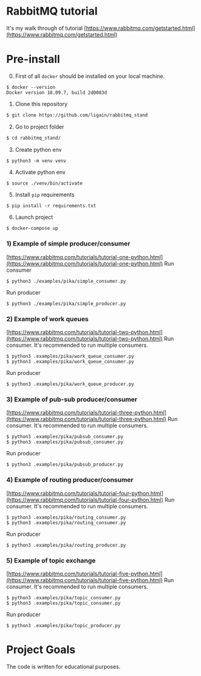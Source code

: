 # RabbitMQ tutorial
It's my walk through of tutorial [https://www.rabbitmq.com/getstarted.html](https://www.rabbitmq.com/getstarted.html)

# Pre-install  
0) First of all `docker` should be installed on your local machine.
```
$ docker --version
Docker version 18.09.7, build 2d0083d
```
1) Clone this repository
```bash  
$ git clone https://github.com/ligain/rabbitmq_stand
``` 
2) Go to project folder
```bash  
$ cd rabbitmq_stand/
```
3) Create python env
```
$ python3 -m venv venv
```
4) Activate python env
```
$ source ./venv/bin/activate
```
5) Install `pip` requirements
```
$ pip install -r requirements.txt
```
6) Launch project
```bash  
$ docker-compose up
```

### 1) Example of simple producer/consumer
[https://www.rabbitmq.com/tutorials/tutorial-one-python.html](https://www.rabbitmq.com/tutorials/tutorial-one-python.html)
Run consumer
```
$ python3 ./examples/pika/simple_consumer.py
```
Run producer
```
$ python3 ./examples/pika/simple_producer.py
```
### 2) Example of work queues
[https://www.rabbitmq.com/tutorials/tutorial-two-python.html](https://www.rabbitmq.com/tutorials/tutorial-two-python.html)
Run consumer. It's recommended to run multiple consumers.
```
$ python3 .examples/pika/work_queue_consumer.py
$ python3 .examples/pika/work_queue_consumer.py
```
Run producer
```
$ python3 .examples/pika/work_queue_producer.py
```

### 3) Example of pub-sub producer/consumer
[https://www.rabbitmq.com/tutorials/tutorial-three-python.html](https://www.rabbitmq.com/tutorials/tutorial-three-python.html)
Run consumer. It's recommended to run multiple consumers.
```
$ python3 .examples/pika/pubsub_consumer.py
$ python3 .examples/pika/pubsub_consumer.py
```
Run producer
```
$ python3 .examples/pika/pubsub_producer.py
```

### 4) Example of routing producer/consumer
[https://www.rabbitmq.com/tutorials/tutorial-four-python.html](https://www.rabbitmq.com/tutorials/tutorial-four-python.html)
Run consumer. It's recommended to run multiple consumers.
```
$ python3 .examples/pika/routing_consumer.py
$ python3 .examples/pika/routing_consumer.py
```
Run producer
```
$ python3 .examples/pika/routing_producer.py
```

### 5) Example of topic exchange
[https://www.rabbitmq.com/tutorials/tutorial-five-python.html](https://www.rabbitmq.com/tutorials/tutorial-five-python.html)
Run consumer. It's recommended to run multiple consumers.
```
$ python3 .examples/pika/topic_consumer.py
$ python3 .examples/pika/topic_consumer.py
```
Run producer
```
$ python3 .examples/pika/topic_producer.py
```

# Project Goals 
The code is written for educational purposes.